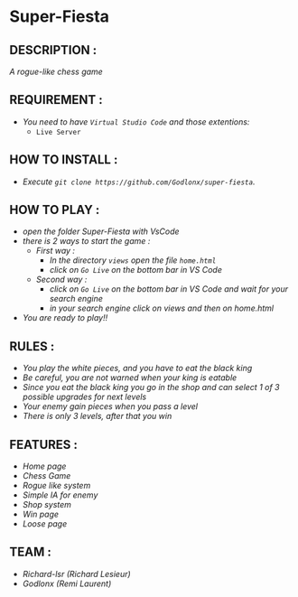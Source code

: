 # Super-Fiesta

## **DESCRIPTION :**
*A rogue-like chess game*

## **REQUIREMENT :**
- *You need to have `Virtual Studio Code` and those extentions:*
    - `Live Server`

## **HOW TO INSTALL :**
- *Execute `git clone https://github.com/Godlonx/super-fiesta`.*

## **HOW TO PLAY :**
- *open the folder Super-Fiesta with VsCode*
- *there is 2 ways to start the game :*
    - *First way :*
        - *In the directory `views` open the file `home.html`*
        - *click on `Go Live` on the bottom bar in VS Code*
    - *Second way :*
        - *click on `Go Live` on the bottom bar in VS Code and wait for your search engine*
        - *in your search engine click on views and then on home.html*
- *You are ready to play!!*

## **RULES :**
- *You play the white pieces, and you have to eat the black king*
- *Be careful, you are not warned when your king is eatable*
- *Since you eat the black king you go in the shop and can select 1 of 3 possible upgrades for next levels*
- *Your enemy gain pieces when you pass a level*
- *There is only 3 levels, after that you win*

## **FEATURES :**
- *Home page*
- *Chess Game*
- *Rogue like system*
- *Simple IA for enemy*
- *Shop system*
- *Win page*
- *Loose page*

## **TEAM :**
- *Richard-lsr (Richard Lesieur)*
- *Godlonx (Remi Laurent)*
